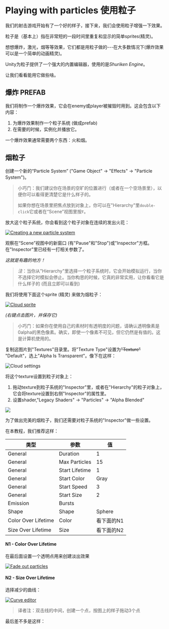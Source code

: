 # Playing with particles 使用粒子

我们的射击游戏开始有了一个好的样子，接下来，我们会使用粒子增强一下效果。

粒子是（基本上）指在非常短的一段时间里重复和显示的简单sprites(精灵)。

想想爆炸，激光，烟等等效果，它们都是用粒子做的---在大多数情况下(爆炸效果可以是一个简单的动画精灵)。

Unity为粒子提供了一个强大的内置编辑器，使用的是*Shuriken Engine*。

让我们看看能用它做些啥。

## 爆炸 PREFAB

我们将制作一个爆炸效果，它会在enemy或player被摧毁时用到。这会包含以下内容：

1. 为爆炸效果制作一个粒子系统 (做成prefab)
2. 在需要的时候，实例化并播放它。

一个爆炸效果通常需要两个东西：火和烟。

## 烟粒子

创建一个新的“Particle System” ("Game Object" -> "Effects" -> "Particle System")。

> 小巧门：我们建议你在场景的空旷的位置进行（或者在一个空场景里），以便你可以看得更清楚它是什么样子的。
>
> 如果你想在场景里把焦点放到对象上，你可以在"Hierarchy"里`double-click`它或者在“Scene”视图里按`F`。

放大这个粒子系统，你会看到这个粒子对象在连续的发出火花：

[![Creating a new particle system](https://pixelnest.io/tutorials/2d-game-unity/particles/-img/new_particle_system.png)](https://pixelnest.io/tutorials/2d-game-unity/particles/-img/new_particle_system.png)

观察在“Scene”视图中的新窗口 (有"Pause"和"Stop")或"Inspector"方框。在"Inspector"里已经有一打相关参数了。

*这就是有趣的地方！*

> *注*：当你从"Hierarchy"里选择一个粒子系统时，它会开始模拟运行，当你不选择它时模拟会停止。当你构思的时候，它真的非常实用，让你看看它是什么样子的 (而且立即可以看到)

我们将使用下面这个sprite (精灵) 来做为烟粒子：

[![Cloud sprite](https://pixelnest.io/tutorials/2d-game-unity/particles/-img/cloud.png)](https://pixelnest.io/tutorials/2d-game-unity/particles/-img/cloud.png)

*(右键点击图片，并保存它)*

> 小巧门：如果你在使用自己的素材时有透明度的问题，请确认透明像素是0alpha的黑色像素。确实，即使一个像素不可见，但它仍然是有值的。这是计算机使用的。

复制这图片到"Textures"目录里。将"Texture Type"设置为~~"Texture"~~ "Default"，选上"Alpha Is Transparent"。像下在这样：

![Cloud settings](https://github.com/yuiitsu/Article/blob/master/Unity-Tutorials/2d-game-unity/images/0901.png?raw=true)

将这个texture设置到粒子对象上：

1. 拖动texture到粒子系统的"Inspector"里，或者在"Hierarchy"的粒子对象上，它会将texture设置到右侧"Inspector"的属性里。
2. 设置shader,"Legacy Shaders" -> "Particles" -> "Alpha Blended"

![](https://github.com/yuiitsu/Article/blob/master/Unity-Tutorials/2d-game-unity/images/0902.png?raw=true)

为了做出完美的烟粒子，我们还需要对粒子系统的"Inspector"做一些设置。

在本教程，我们推荐这样：

| 类型                | 参数           | 值         |
| ------------------- | -------------- | ---------- |
| General             | Duration       | 1          |
| General             | Max Particles  | 15         |
| General             | Start Lifetime | 1          |
| General             | Start Color    | Gray       |
| General             | Start Speed    | 3          |
| General             | Start Size     | 2          |
| Emission            | Bursts         |            |
| Shape               | Shape          | Sphere     |
| Color Over Lifetime | Color          | 看下面的N1 |
| Size Over Lifetime  | Size           | 看下面的N2 |

#### N1 - Color Over Lifetime

在最后面设置一个透明点用来创建淡出效果

[![Fade out particles](https://pixelnest.io/tutorials/2d-game-unity/particles/-img/fade_out.png)](https://pixelnest.io/tutorials/2d-game-unity/particles/-img/fade_out.png)

#### N2 - Size Over Lifetime

选择减少的曲线：

[![Curve editor](https://pixelnest.io/tutorials/2d-game-unity/particles/-img/decreasing_curve.png)](https://pixelnest.io/tutorials/2d-game-unity/particles/-img/decreasing_curve.png)

> 译者注：双击线的中间，创建一个点，按图上的样子拖动3个点

最后差不多是这样：

